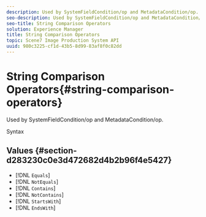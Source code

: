 ```yaml
---
description: Used by SystemFieldCondition/op and MetadataCondition/op.
seo-description: Used by SystemFieldCondition/op and MetadataCondition/op.
seo-title: String Comparison Operators
solution: Experience Manager
title: String Comparison Operators
topic: Scene7 Image Production System API
uuid: 980c3225-cf1d-43b5-8d99-83af8f0c82dd
---
```


# String Comparison Operators{#string-comparison-operators}

Used by SystemFieldCondition/op and MetadataCondition/op.

 Syntax 

## Values {#section-d283230c0e3d472682d4b2b96f4e5427}

* [!DNL `Equals`] 
* [!DNL `NotEquals`] 
* [!DNL `Contains`] 
* [!DNL `NotContains`] 
* [!DNL `StartsWith`] 
* [!DNL `EndsWith`]


